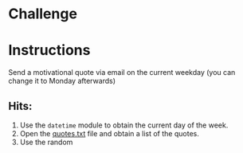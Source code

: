# Challenge

# Instructions
Send a motivational quote via email on the current weekday (you can change it to Monday afterwards)

## Hits:
1. Use the `datetime` module to obtain the current day of the week.
2. Open the [quotes.txt](quotes.txt) file and obtain a list of the quotes.
3. Use the random
